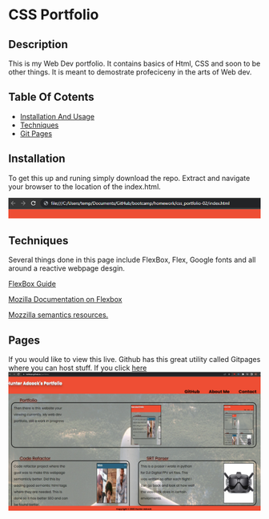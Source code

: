 # CSS Portfolio

## Description

This is my Web Dev portfolio. It contains basics of Html, CSS and soon to be other things. It is meant to demostrate profeciceny in the arts of Web dev.


## Table Of Cotents

- [Installation And Usage](#installation)
- [Techniques](#techniques)
- [Git Pages](#pages)

## Installation
To get this up and runing simply download the repo. Extract and navigate your browser to the location of the index.html.

![Web Brwoser Navigation](./docs/nav.png)

## Techniques
Several things done in this page include FlexBox, Flex, Google fonts and all around a reactive webpage desgin.

[FlexBox Guide](https://css-tricks.com/snippets/css/a-guide-to-flexbox/)

[Mozilla Documentation on Flexbox](https://developer.mozilla.org/en-US/docs/Web/CSS/CSS_Flexible_Box_Layout/Basic_Concepts_of_Flexbox)

[Mozzilla semantics resources.](https://developer.mozilla.org/en-US/docs/Web/HTML/Element)

## Pages

If you would like to view this live. Github has this great utility called Gitpages where you can host stuff.
If you click [here](https://hahkeye.github.io/portfolio/)
![Deployed Page](./docs/deployed.png)